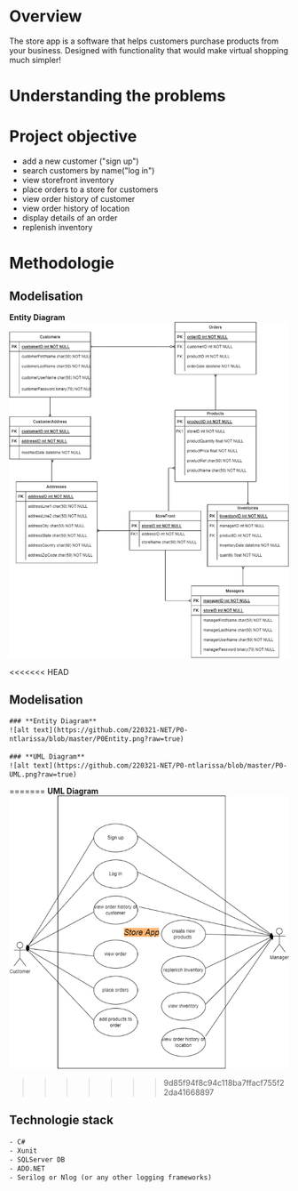 # **Overview**

The store app is a software that helps customers purchase products from your business. Designed with functionality that would make virtual shopping much simpler!

# **Understanding the problems**

# **Project objective**

- add a new customer ("sign up")
- search customers by name("log in")
- view storefront inventory
- place orders to a store for customers
- view order history of customer
- view order history of location
- display details of an order
- replenish inventory

# **Methodologie**
## **Modelisation**
**Entity Diagram**
![test](P0Entity.png)

<<<<<<< HEAD

  ## **Modelisation**
  
    ### **Entity Diagram**
    ![alt text](https://github.com/220321-NET/P0-ntlarissa/blob/master/P0Entity.png?raw=true)

    ### **UML Diagram**
    ![alt text](https://github.com/220321-NET/P0-ntlarissa/blob/master/P0-UML.png?raw=true)
=======
 **UML Diagram**
![uml](P0-UML.png)
 
>>>>>>> 9d85f94f8c94c118ba7ffacf755f22da41668897

  ## **Technologie stack**
    
    - C#
    - Xunit
    - SQLServer DB
    - ADO.NET
    - Serilog or Nlog (or any other logging frameworks)
